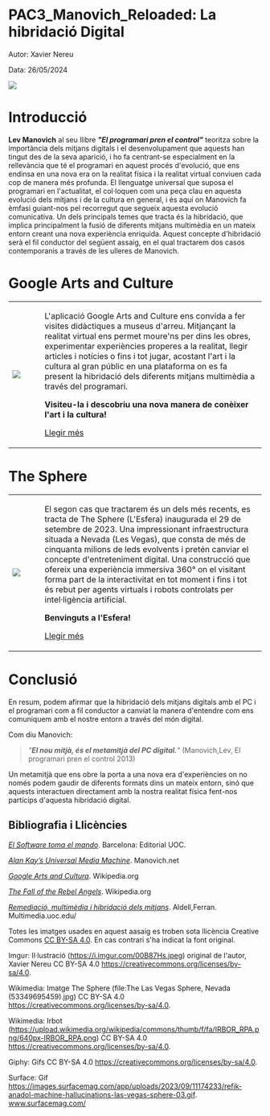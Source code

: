 # PAC3_Manovich_Reloaded: La hibridació Digital
Autor: Xavier Nereu

Data: 26/05/2024

<img src="https://i.imgur.com/LNNCcT2.jpeg">


# Introducció 


**Lev Manovich** al seu llibre ***"El programari pren el control"*** teoritza sobre la importància dels mitjans digitals i el desenvolupament que aquests han tingut des de la seva aparició, i ho fa centrant-se especialment en la rellevància que té el programari en aquest procés d'evolució, que ens endinsa en una nova era on la realitat física i la realitat virtual conviuen cada cop de manera més profunda. El llenguatge universal que suposa el programari en l'actualitat, el col·loquen com una peça clau en aquesta evolució dels mitjans i de la cultura en general, i és aquí on Manovich fa èmfasi guiant-nos pel recorregut que segueix aquesta evolució comunicativa. Un dels principals temes que tracta és la hibridació, que implica principalment la fusió de diferents mitjans multimèdia en un mateix entorn creant una nova experiència enriquida. Aquest concepte d'hibridació serà el fil conductor del següent assaig, en el qual tractarem dos casos contemporanis a través de les ulleres de Manovich.

# Google Arts and Culture 

<table>
  <tr>
    <td>
      <img src="https://media1.giphy.com/media/v1.Y2lkPTc5MGI3NjExZWp2aHQ3NzEzOG5uNjdobDNzNTZ5ZzV3c3l6ZHZiNWJxMjdqY3FxdyZlcD12MV9pbnRlcm5hbF9naWZfYnlfaWQmY3Q9Zw/qgQUggAC3Pfv687qPC/giphy.gif">
      </td>
    <td style="vertical-align: top; padding-left: 40px;">
      <p>L'aplicació Google Arts and Culture ens convida a fer visites didàctiques a museus d'arreu. Mitjançant la realitat virtual ens permet moure'ns per dins les obres, experimentar experiències properes a la realitat, llegir articles i notícies o fins i tot jugar, acostant l'art i la cultura al gran públic en una plataforma on es fa present la hibridació dels diferents mitjans multimèdia a través del programari.

**Visiteu-la i descobriu una nova manera de conèixer l'art i la cultura!**

[Llegir més](https://github.com/XavierNereu/PEC3_Manovich_Reloaded/blob/main/Google%20Arts%20and%20Culture.md)
</p></td>
    </td>
  </tr>
</table>

# The Sphere

<table>
  <tr>
    <td>
      <img src="https://images.surfacemag.com/app/uploads/2023/09/11174233/refik-anadol-machine-hallucinations-las-vegas-sphere-03.gif">
    </td>
    <td style="vertical-align: top; padding-left: 40px;">
      <p>El segon cas que tractarem és un dels més recents, es tracta de The Sphere (L'Esfera) inaugurada el 29 de setembre de 2023. Una impressionant infraestructura situada a Nevada (Les Vegas), que consta de més de cinquanta milions de leds evolvents i pretén canviar el concepte d'entreteniment digital. Una construcció que ofereix una experiència immersiva 360° on el visitant forma part de la interactivitat en tot moment i fins i tot és rebut per agents virtuals i robots controlats per intel·ligència artificial.

**Benvinguts a l'Esfera!**

[Llegir més](https://github.com/XavierNereu/PEC3_Manovich_Reloaded/blob/main/The%20Sphere.md)
</p></td>
  </tr>
</table>

# Conclusió


En resum, podem afirmar que la hibridació dels mitjans digitals amb el PC i el programari com a fil conductor a canviat la manera d'entendre com ens comuniquem amb el nostre entorn a través del món digital.


Com diu Manovich:



> *"**El nou mitjà, és el metamitjà del PC digital.**"* (Manovich,Lev, El programari pren el control 2013)


 Un metamitjà que ens obre la porta a una nova era d'experiències on no només podem gaudir de diferents formats dins un mateix entorn, sinó que aquests interactuen directament amb la nostra realitat física fent-nos partícips d'aquesta hibridació digital.


## Bibliografia i Llicències

 [*El Software toma el mando*]( https://cv.uoc.edu/webapps/cas/login?service=https%3A%2F%2Fcv.uoc.edu%2Ftren%2Ftrenacc%3Fmodul%3DDIMAX.DINAROJ%2Fdimaxweb.Pagina%26pantalla%3DHISTORICS%26node%3D73486%26entidad_gestora%3DDEF%26entorn_gestio%3DPV20232%26idioma%3DCAT%26lang%3Dca%26pantalla_his%3DXML_ARBRE_RECURSOS%26cami%3D%26p_entrada%3DPV). Barcelona: Editorial UOC. 

 [*Alan Kay’s Universal Media Machine*](http://manovich.net/). Manovich.net

 [*Google Arts and Cultura*](https://ca.wikipedia.org/wiki/Google_Arts_%26_Culture). Wikipedia.org

 [*The Fall of the Rebel Angels*](https://en.wikipedia.org/wiki/The_Fall_of_the_Rebel_Angels). Wikipedia.org

[*Remediació, multimèdia i hibridació dels mitjans*](http://multimedia.uoc.edu/blogs/fem/remediacio-multimedia-i-hibridacio-dels-mitjans/). Aldell,Ferran. Multimedia.uoc.edu/

Totes les imatges usades en aquest aasaig es troben sota llicència Creative Commons [CC BY-SA 4.0](https://creativecommons.org/licenses/by-sa/4.0/deed.ca). En cas contrari s'ha indicat la font original.

Imgur: Il·lustració (https://i.imgur.com/00B87Hs.jpeg) original de l'autor, Xavier Nereu CC BY-SA 4.0 <https://creativecommons.org/licenses/by-sa/4.0>.

Wikimedia: Imatge The Sphere (file:The Las Vegas Sphere, Nevada (53349695459).jpg) CC BY-SA 4.0 <https://creativecommons.org/licenses/by-sa/4.0>.

Wikimedia: Irbot (https://upload.wikimedia.org/wikipedia/commons/thumb/f/fa/IRBOR_RPA.png/640px-IRBOR_RPA.png) CC BY-SA 4.0 <https://creativecommons.org/licenses/by-sa/4.0>.

Giphy: Gifs  CC BY-SA 4.0 <https://creativecommons.org/licenses/by-sa/4.0>.

Surface: Gif  <https://images.surfacemag.com/app/uploads/2023/09/11174233/refik-anadol-machine-hallucinations-las-vegas-sphere-03.gif>. www.surfacemag.com/
